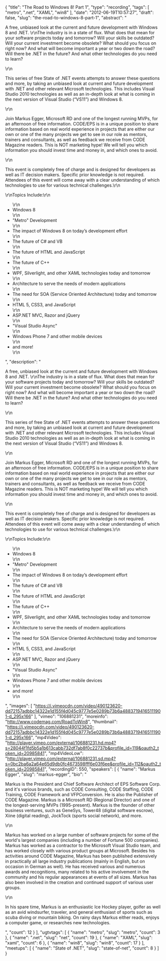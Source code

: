 {
  "title": "The Road to Windows 8! Part 1",
  "type": "recording",
  "tags": [
    "metro",
    ".net",
    "XAML",
    "win8"
  ],
  "date": "2012-06-19T10:57:27",
  "draft": false,
  "slug": "the-road-to-windows-8-part-1",
  "abstract": "<p>A free, unbiased look at the current and future development with Windows 8 and .NET. \r\nThe industry is in a state of flux. What does that mean for your software projects today and tomorrow? Will your skills be outdated? Will your current investment become obsolete? What should you focus on right now? And what will become important a year or two down the road? Will there be .NET in the future? And what other technologies do you need to learn?</p>\r\n<p>This series of free State of .NET events attempts to answer these questions and more, by taking an unbiased look at current and future development with .NET and other relevant Microsoft technologies. This includes Visual Studio 2010 technologies as well as an in-depth look at what is coming in the next version of Visual Studio (“VS11”) and Windows 8.</p>\r\n<p>Join Markus Egger, Microsoft RD and one of the longest running MVPs, for an afternoon of free information. CODE/EPS is in a unique position to share information based on real world experience in projects that are either our own or one of the many projects we get to see in our role as mentors, trainers and consultants, as well as feedback we receive from CODE Magazine readers. This is NOT marketing hype! We will tell you which information you should invest time and money in, and which ones to avoid.</p>\r\n<p>This event is completely free of charge and is designed for developers as well as IT decision makers. Specific prior knowledge is not required. Attendees of this event will come away with a clear understanding of which technologies to use for various technical challenges.\r\n</p>\r\nTopics Include:\r\n<ul>\r\n<li>Windows 8</li>\r\n<li>\"Metro\" Development</li>\r\n<li>The impact of Windows 8 on today’s development effort</li>\r\n<li>The future of C# and VB</li>\r\n<li>The future of HTML and JavaScript</li>\r\n<li>The future of C++</li>\r\n<li>WPF, Silverlight, and other XAML technologies today and tomorrow</li>\r\n<li>Architecture to serve the needs of modern applications</li>\r\n<li>The need for SOA (Service Oriented Architecture) today and tomorrow</li>\r\n<li>HTML 5, CSS3, and JavaScript</li>\r\n<li>ASP.NET MVC, Razor and jQuery</li>\r\n<li>\"Visual Studio Async\"</li>\r\n<li>Windows Phone 7 and other mobile devices</li>\r\n<li>and more!</li>\r\n</ul>",
  "description": "<p>A free, unbiased look at the current and future development with Windows 8 and .NET. \r\nThe industry is in a state of flux. What does that mean for your software projects today and tomorrow? Will your skills be outdated? Will your current investment become obsolete? What should you focus on right now? And what will become important a year or two down the road? Will there be .NET in the future? And what other technologies do you need to learn?</p>\r\n<p>This series of free State of .NET events attempts to answer these questions and more, by taking an unbiased look at current and future development with .NET and other relevant Microsoft technologies. This includes Visual Studio 2010 technologies as well as an in-depth look at what is coming in the next version of Visual Studio (“VS11”) and Windows 8.</p>\r\n<p>Join Markus Egger, Microsoft RD and one of the longest running MVPs, for an afternoon of free information. CODE/EPS is in a unique position to share information based on real world experience in projects that are either our own or one of the many projects we get to see in our role as mentors, trainers and consultants, as well as feedback we receive from CODE Magazine readers. This is NOT marketing hype! We will tell you which information you should invest time and money in, and which ones to avoid.</p>\r\n<p>This event is completely free of charge and is designed for developers as well as IT decision makers. Specific prior knowledge is not required. Attendees of this event will come away with a clear understanding of which technologies to use for various technical challenges.\r\n</p>\r\nTopics Include:\r\n<ul>\r\n<li>Windows 8</li>\r\n<li>\"Metro\" Development</li>\r\n<li>The impact of Windows 8 on today’s development effort</li>\r\n<li>The future of C# and VB</li>\r\n<li>The future of HTML and JavaScript</li>\r\n<li>The future of C++</li>\r\n<li>WPF, Silverlight, and other XAML technologies today and tomorrow</li>\r\n<li>Architecture to serve the needs of modern applications</li>\r\n<li>The need for SOA (Service Oriented Architecture) today and tomorrow</li>\r\n<li>HTML 5, CSS3, and JavaScript</li>\r\n<li>ASP.NET MVC, Razor and jQuery</li>\r\n<li>\"Visual Studio Async\"</li>\r\n<li>Windows Phone 7 and other mobile devices</li>\r\n<li>and more!</li>\r\n</ul>",
  "images": [
    "https://i.vimeocdn.com/video/490123620-dd72157adbbc14322e1d155f4d045c9777e5e0289b73b6a48837194165111901-d_295x166"
  ],
  "vimeo": "106881231",
  "moreinfo": "http://www.codemag.com/RoadToWin8",
  "thumbnail": "https://i.vimeocdn.com/video/490123620-dd72157adbbc14322e1d155f4d045c9777e5e0289b73b6a48837194165111901-d_295x166",
  "mp4Video": "http://player.vimeo.com/external/106881231.hd.mp4?s=28044f1fd5b5a1b613cabb732df7ab8f0c22737b&profile_id=119&oauth2_token_id=20985841",
  "mp4VideoLow": "http://player.vimeo.com/external/106881231.sd.mp4?s=0bc2ba6a2a64e65d9db0fc4673598fff6e03f6ee&profile_id=112&oauth2_token_id=20985841",
  "recordingID": 550,
  "speakers": [
    {
      "name": "Markus Egger",
      "slug": "markus-egger",
      "bio": "<p>Markus is the President and Chief Software Architect of EPS Software Corp. and it's various brands, such as CODE Consulting, CODE Staffing, CODE Training, CODE Framework and VFPConversion. He is also the Publisher of CODE Magazine. Markus is a Microsoft RD (Regional Director) and one of the longest-serving MVPs (1995-present). Markus is the founder of other business ventures, such as GeneSys, Tower48 (digital software escrow), Xiine (digital reading), JockTock (sports social network), and more.</p>\r\n<p>Markus has worked on a large number of software projects for some of the world's largest companies (including a number of Fortune 500 companies). Markus has worked as a contractor to the Microsoft Visual Studio team, and has worked closely with various product groups at Microsoft. Besides his activities around CODE Magazine, Markus has been published extensively in practically all large industry publications (mainly in English, but on occasion in German as well). He has received various and numerous awards and recognitions, many related to his active involvement in the community and his regular appearances at events of all sizes. Markus has also been involved in the creation and continued support of various user groups.</p>\r\n<p>In his spare time, Markus is an enthusiastic Ice Hockey player, golfer as well as an avid windsurfer, traveler, and general enthusiast of sports such as scuba diving or mountain biking. On rainy days Markus either reads, enjoys a computer game, or researches new technologies.</p>",
      "count": 12
    }
  ],
  "ugtvtags": [
    {
      "name": "metro",
      "slug": "metro",
      "count": 3
    },
    {
      "name": ".net",
      "slug": "net",
      "count": 19
    },
    {
      "name": "XAML",
      "slug": "xaml",
      "count": 6
    },
    {
      "name": "win8",
      "slug": "win8",
      "count": 17
    }
  ],
  "meetups": [
    {
      "name": "State of .NET",
      "slug": "state-of-net",
      "count": 8
    }
  ]
}